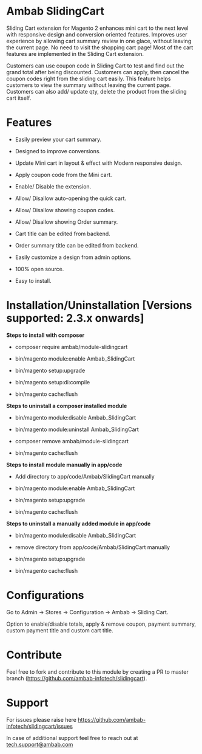 # Ambab SlidingCart

Sliding Cart extension for Magento 2 enhances mini cart to the next level with responsive design and conversion oriented features. Improves user experience by allowing cart summary review in one glace, without leaving the current page. No need to visit the shopping cart page! Most of the cart features are implemented in the Sliding Cart extension.

Customers can use coupon code in Sliding Cart to test and find out the grand total after being discounted. Customers can apply, then cancel the coupon codes right from the sliding cart easily. This feature helps customers to view the summary without leaving the current page. Customers can also add/ update qty, delete the product from the sliding cart itself.

# Features

 - Easily preview your cart summary.

 - Designed to improve conversions.

 - Update Mini cart in layout & effect with Modern responsive design.

 - Apply coupon code from the Mini cart.

 - Enable/ Disable the extension.

 - Allow/ Disallow auto-opening the quick cart.

 - Allow/ Disallow showing coupon codes.

 - Allow/ Disallow showing Order summary.

 - Cart title can be edited from backend.

 - Order summary title can be edited from backend.

 - Easily customize a design from admin options.

 - 100% open source.
 
 - Easy to install.


# Installation/Uninstallation [Versions supported: 2.3.x onwards]

**Steps to install with composer**

- composer require ambab/module-slidingcart

- bin/magento module:enable Ambab_SlidingCart

- bin/magento setup:upgrade

- bin/magento setup:di:compile

- bin/magento cache:flush

**Steps to uninstall a composer installed module**

- bin/magento module:disable Ambab_SlidingCart

- bin/magento module:uninstall Ambab_SlidingCart

- composer remove ambab/module-slidingcart

- bin/magento cache:flush


**Steps to install module manually in app/code**

- Add directory to app/code/Ambab/SlidingCart manually

- bin/magento module:enable Ambab_SlidingCart

- bin/magento setup:upgrade

- bin/magento cache:flush

**Steps to uninstall a manually added module in app/code**

- bin/magento module:disable Ambab_SlidingCart

- remove directory from app/code/Ambab/SlidingCart manually

- bin/magento setup:upgrade

- bin/magento cache:flush


# Configurations

Go to Admin -> Stores -> Configuration -> Ambab -> Sliding Cart.

Option to enable/disable totals, apply & remove coupon, payment summary, custom payment title and custom cart title. 

# Contribute

Feel free to fork and contribute to this module by creating a PR to master branch (https://github.com/ambab-infotech/slidingcart).

# Support

For issues please raise here https://github.com/ambab-infotech/slidingcart/issues

In case of additional support feel free to reach out at tech.support@ambab.com